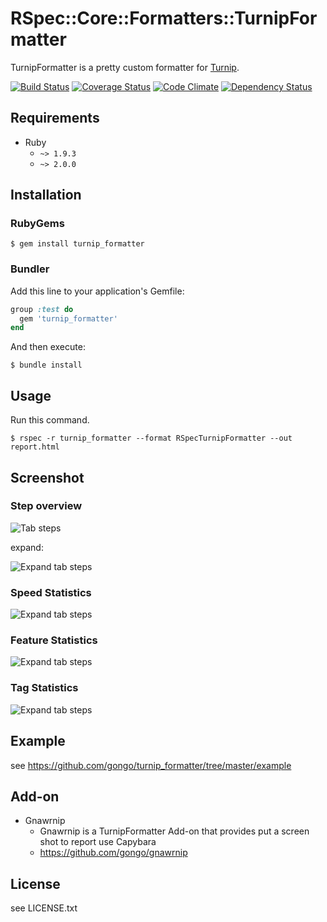 RSpec::Core::Formatters::TurnipFormatter
========================================

TurnipFormatter is a pretty custom formatter for [Turnip](https://github.com/jnicklas/turnip).

[![Build Status](https://travis-ci.org/gongo/turnip_formatter.png?branch=master)](https://travis-ci.org/gongo/turnip_formatter)
[![Coverage Status](https://coveralls.io/repos/gongo/turnip_formatter/badge.png?branch=master)](https://coveralls.io/r/gongo/turnip_formatter)
[![Code Climate](https://codeclimate.com/github/gongo/turnip_formatter.png)](https://codeclimate.com/github/gongo/turnip_formatter)
[![Dependency Status](https://gemnasium.com/gongo/turnip_formatter.png)](https://gemnasium.com/gongo/turnip_formatter)

Requirements
--------------------

* Ruby
    * `~> 1.9.3`
    * `~> 2.0.0`

Installation
--------------------

### RubyGems

    $ gem install turnip_formatter

### Bundler

Add this line to your application's Gemfile:

```ruby
group :test do
  gem 'turnip_formatter'
end
```

And then execute:

    $ bundle install

Usage
--------------------

Run this command.

    $ rspec -r turnip_formatter --format RSpecTurnipFormatter --out report.html


Screenshot
--------------------

### Step overview

![Tab steps](https://github.com/gongo/turnip_formatter/raw/master/images/tab_steps.png)

expand:

![Expand tab steps](https://github.com/gongo/turnip_formatter/raw/master/images/tab_steps_expanding.png)

### Speed Statistics

![Expand tab steps](https://github.com/gongo/turnip_formatter/raw/master/images/tab_speed_statistics.png)

### Feature Statistics

![Expand tab steps](https://github.com/gongo/turnip_formatter/raw/master/images/tab_feature_statistics.png)

### Tag Statistics

![Expand tab steps](https://github.com/gongo/turnip_formatter/raw/master/images/tab_tag_statistics.png)


Example
--------------------

see https://github.com/gongo/turnip_formatter/tree/master/example

Add-on
--------------------

* Gnawrnip
    * Gnawrnip is a TurnipFormatter Add-on that provides put a screen shot to report use Capybara
    * https://github.com/gongo/gnawrnip

License
--------------------

see LICENSE.txt
